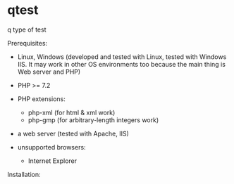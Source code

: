 # qtest
q type of test

Prerequisites:
- Linux, Windows (developed and tested with Linux, tested with Windows IIS. It may work in other OS environments too because the main thing is Web server and PHP)
- PHP >= 7.2
- PHP extensions:
  - php-xml (for html & xml work)
  - php-gmp (for arbitrary-length integers work)

- a web server (tested with Apache, IIS)
- unsupported browsers:
  - Internet Explorer

Installation:
